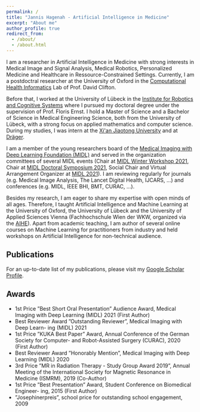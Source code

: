 ```yaml
---
permalink: /
title: "Jannis Hagenah - Artificial Intelligence in Medicine"
excerpt: "About me"
author_profile: true
redirect_from: 
  - /about/
  - /about.html
---
```


I am a researcher in Artificial Intelligence in Medicine with strong interests in Medical Image and Signal Analysis, Medical Robotics, Personalized Medicine and Healthcare in Ressource-Constrained Settings. Currently, I am a postdoctral researcher at the University of Oxford in the [Computational Health Informatics](https://eng.ox.ac.uk/chi/) Lab of Prof. David Clifton. 

Before that, I worked at the University of Lübeck in the [Institute for Robotics and Cognitive Systems](https://www.rob.uni-luebeck.de/index.php?id=267) where I pursued my doctoral degree under the supervision of Prof. Floris Ernst. I hold a Master of Science and a Bachelor of Science in Medical Engineering Science, both from the University of Lübeck, with a strong focus on applied mathematics and computer science. During my studies, I was intern at the [Xi'an Jiaotong University](http://en.xjtu.edu.cn) and at [Dräger](https://www.draeger.com/).

I am a member of the young researchers board of the [Medical Imaging with Deep Learning Foundation (MIDL)](https://www.midl.io) and served in the organization committees of several MIDL events (Chair at [MIDL Winter Workshop 2021](https://www.midl.io/winter-workshop.html), Chair at [MIDL Doctoral Symposium 2021](https://2021.midl.io/doctoral-symposium.html), Social Chair and Virtual Arrangement Organizer at [MIDL 2021](https://2021.midl.io)). I am reviewing regularly for journals (e.g. Medical Image Analysis, The Lancet Digital Health, IJCARS, ...) and conferences (e.g. MIDL, IEEE BHI, BMT, CURAC, ...).

Besides my research, I am eager to share my expertise with open minds of all ages. Therefore, I taught Artificial Intelligence and Machine Learning at the University of Oxford, the University of Lübeck and the University of Applied Sciences Vienna (Fachhochschule Wien der WKW, organized via the [AIHE](https://academic-institute.com/en/)). Apart from academic teaching, I am author of several online courses on Machine Learning for practitioners from industry and held workshops on Artificial Intelligence for non-technical audience.


## Publications

For an up-to-date list of my publications, please visit my [Google Scholar Profile](https://tinyurl.com/jhagenah).

## Awards

* 1st Price ”Best Short Oral Presentation” Audience Award, Medical Imaging with Deep Learning (MIDL) 2021 (First Author)
* Best Reviewer Award ”Outstanding Reviewer”, Medical Imaging with Deep Learn- ing (MIDL) 2021
* 1st Price ”KUKA Best Paper” Award, Annual Conference of the German Society for Computer- and Robot-Assisted Surgery (CURAC), 2020 (First Author)
* Best Reviewer Award ”Honorably Mention”, Medical Imaging with Deep Learning (MIDL) 2020
* 3rd Price ”MR in Radiation Therapy - Study Group Award 2019”, Annual Meeting of the International Society for Magnetic Resonance in Medicine (ISMRM), 2019
(Co-Author)
* 1st Price ”Best Presentation” Award, Student Conference on Biomedical Engineer- ing, 2015 (First Author)
* ”Josephinerpreis”, school price for outstanding school engagement, 2009








